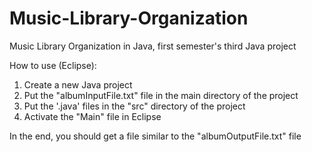 # Music-Library-Organization
Music Library Organization in Java, first semester's third Java project

How to use (Eclipse):
1. Create a new Java project
2. Put the "albumInputFile.txt" file in the main directory of the project
3. Put the '.java' files in the "src" directory of the project
4. Activate the "Main" file in Eclipse

In the end, you should get a file similar to the "albumOutputFile.txt" file
